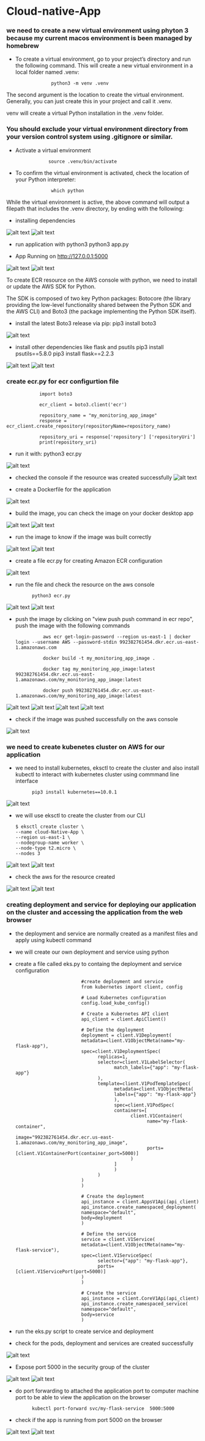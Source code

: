 # Cloud-native-App

### we need to create a new virtual environment using phyton 3 because my current macos environment is been managed by homebrew

- To create a virtual environment, go to your project’s directory and run the following command. This will create a new virtual environment in a local folder named .venv:

                   python3 -m venv .venv

The second argument is the location to create the virtual environment. Generally, you can just create this in your project and call it .venv.

venv will create a virtual Python installation in the .venv folder.
### You should exclude your virtual environment directory from your version control system using .gitignore or similar.

- Activate a virtual environment

                  source .venv/bin/activate

- To confirm the virtual environment is activated, check the location of your Python interpreter:

                   which python

While the virtual environment is active, the above command will output a filepath that includes the .venv directory, by ending with the following:


- installing dependencies

![alt text](images/1.1.png)
![alt text](images/1.2.png)

- run application with python3
                  python3 app.py

- App Running on http://127.0.0.1:5000

![alt text](images/1.3.png)
![alt text](images/1.4.png)


To create  ECR resource on the AWS console with python, we need to  install or update the AWS SDK for Python.

The SDK is composed of two key Python packages: Botocore (the library providing the low-level functionality shared between the Python SDK and the AWS CLI) and Boto3 (the package implementing the Python SDK itself).

- install the latest Boto3 release via pip:
                  pip3 install boto3

![alt text](images/1.9.png)

- install other dependencies like flask and psutils
                  pip3 install psutils==5.8.0
                  pip3 install flask==2.2.3

![alt text](images/1.1.png)
![alt text](images/1.2.png)

### create ecr.py for ecr configurtion file

                import boto3

                ecr_client = boto3.client('ecr')

                repository_name = "my_monitoring_app_image"
                response = ecr_client.create_repository(repositoryName=repository_name)

                repository_uri = response['repository'] ['repositoryUri']
                print(repository_uri)

- run it with:
                  python3 ecr.py

![alt text](images/1.3.png)

- checked the console if the resource was created successfully
![alt text](images/1.4.png)

- create a Dockerfile for the application

 ![alt text](images/1.5.png)

 - build the image, you can check the image on your docker desktop app

 ![alt text](images/1.6.png)
 ![alt text](images/1.7.png)
 
 - run the image to know if the image was built correctly

![alt text](images/1.8.png)
![alt text](images/1.4.png)

- create a file ecr.py for creating Amazon ECR configuration

![alt text](images/1.10.png)

- run the file and check the resource on the aws console

            python3 ecr.py

![alt text](images/1.11.png)
![alt text](images/1.12.png)


- push the image by clicking on "view push push command in ecr repo", push the image with the following commands 

                aws ecr get-login-password --region us-east-1 | docker login --username AWS --password-stdin 992382761454.dkr.ecr.us-east-1.amazonaws.com

                docker build -t my_monitoring_app_image .

                docker tag my_monitoring_app_image:latest 992382761454.dkr.ecr.us-east-1.amazonaws.com/my_monitoring_app_image:latest

                docker push 992382761454.dkr.ecr.us-east-1.amazonaws.com/my_monitoring_app_image:latest

![alt text](images/1.13.png)
![alt text](images/1.14.png)
![alt text](images/1.15.png)
![alt text](images/1.16.png)

- check if the image was pushed successfully on the aws console

![alt text](images/1.17.png)

### we need to create kubenetes cluster on AWS for our application
- we need to install kubernetes, eksctl to create the cluster and also install kubectl to interact with kubernetes cluster using commmand line interface

            pip3 install kubernetes==10.0.1

![alt text](images/1.20.png)

- we will use eksctl to create the cluster from our CLI

      $ eksctl create cluster \
      --name cloud-Native-App \
      --region us-east-1 \
      --nodegroup-name worker \
      --node-type t2.micro \
      --nodes 3      

![alt text](images/1.18.png)
![alt text](images/1.19.png)

- check the aws for the resource created

![alt text](images/1.21.png)
![alt text](images/1.22.png)

### creating deployment and service for deploying our application on the cluster and accessing the application from the web browser
- the deployment and service are normally created as a manifest files and apply using kubectl command

- we will create our own deployment and service using python
- create  a file called eks.py to containg the deployment and service configuration

                              #create deployment and service
                              from kubernetes import client, config

                              # Load Kubernetes configuration
                              config.load_kube_config()

                              # Create a Kubernetes API client
                              api_client = client.ApiClient()

                              # Define the deployment
                              deployment = client.V1Deployment(
                              metadata=client.V1ObjectMeta(name="my-flask-app"),
                              spec=client.V1DeploymentSpec(
                                    replicas=1,
                                    selector=client.V1LabelSelector(
                                          match_labels={"app": "my-flask-app"}
                                    ),
                                    template=client.V1PodTemplateSpec(
                                          metadata=client.V1ObjectMeta(
                                          labels={"app": "my-flask-app"}
                                          ),
                                          spec=client.V1PodSpec(
                                          containers=[
                                                client.V1Container(
                                                      name="my-flask-container",
                                                      image="992382761454.dkr.ecr.us-east-1.amazonaws.com/my_monitoring_app_image",
                                                      ports=[client.V1ContainerPort(container_port=5000)]
                                                )
                                          ]
                                          )
                                    )
                              )
                              )

                              # Create the deployment
                              api_instance = client.AppsV1Api(api_client)
                              api_instance.create_namespaced_deployment(
                              namespace="default",
                              body=deployment
                              )

                              # Define the service
                              service = client.V1Service(
                              metadata=client.V1ObjectMeta(name="my-flask-service"),
                              spec=client.V1ServiceSpec(
                                    selector={"app": "my-flask-app"},
                                    ports=[client.V1ServicePort(port=5000)]
                              )
                              )

                              # Create the service
                              api_instance = client.CoreV1Api(api_client)
                              api_instance.create_namespaced_service(
                              namespace="default",
                              body=service
                              )

- run the eks.py script to create service and deployment
- check for the pods, deployment and services are created successfully

![alt text](images/1.23.png)


- Expose port 5000 in the security group of the cluster

![alt text](images/1.24.png)
![alt text](images/1.26.png)

- do port forwarding to attached the application port to computer machine port to be able to view the application on the browser

            kubectl port-forward svc/my-flask-service  5000:5000

- check if the app is running from port 5000 on the browser

![alt text](images/1.27.png)
![alt text](images/1.28.png)